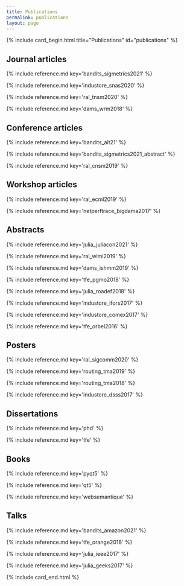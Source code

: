 ```yaml
---
title: Publications
permalink: publications
layout: page
---
```


{% include card_begin.html title="Publications" id="publications" %}

<h2 id="journal">Journal articles</h2>

{% include reference.md key='bandits_sigmetrics2021' %}

{% include reference.md key='industore_snas2020' %}

{% include reference.md key='ral_tnsm2020' %}

{% include reference.md key='dams_wrm2018' %}

<h2 id="conference">Conference articles</h2>

{% include reference.md key='bandits_alt21' %}

{% include reference.md key='bandits_sigmetrics2021_abstract' %}

{% include reference.md key='ral_cnsm2019' %}

<h2 id="workshop">Workshop articles</h2>

{% include reference.md key='ral_ecml2019' %}

{% include reference.md key='netperftrace_bigdama2017' %}

<h2 id="abstract">Abstracts</h2>

{% include reference.md key='julia_juliacon2021' %}

{% include reference.md key='ral_wiml2019' %}

{% include reference.md key='dams_ishmm2019' %}

{% include reference.md key='tfe_pgmo2018' %}

{% include reference.md key='julia_roadef2018' %}

{% include reference.md key='industore_ifors2017' %}

{% include reference.md key='industore_comex2017' %}

{% include reference.md key='tfe_orbel2016' %}

<h2 id="poster">Posters</h2>

{% include reference.md key='ral_sigcomm2020' %}

{% include reference.md key='routing_tma2019' %}

{% include reference.md key='routing_tma2018' %}

{% include reference.md key='industore_dsss2017' %}

<h2 id="dissertation">Dissertations</h2>

{% include reference.md key='phd' %}

{% include reference.md key='tfe' %}

<h2 id="book">Books</h2>

{% include reference.md key='pyqt5' %}

{% include reference.md key='qt5' %}

{% include reference.md key='websemantique' %}

<h2 id="talk">Talks</h2>

{% include reference.md key='bandits_amazon2021' %}

{% include reference.md key='tfe_orange2018' %}

{% include reference.md key='julia_ieee2017' %}

{% include reference.md key='julia_geeks2017' %}

{% include card_end.html %}

